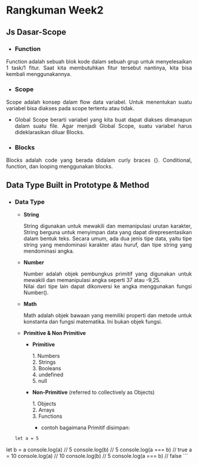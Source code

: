 # **Rangkuman Week2**

## Js Dasar-Scope

- ### Function
 <div align="justify">Function adalah sebuah blok kode dalam sebuah grup untuk menyelesaikan 1 task/1 fitur. Saat kita membutuhkan fitur tersebut nantinya, kita bisa kembali menggunakannya.
 &nbsp;

- ### Scope
<div align="justify">Scope adalah konsep dalam flow data variabel. Untuk menentukan suatu variabel bisa diakses pada scope tertentu atau tidak.

  - Global Scope berarti variabel yang kita buat dapat diakses dimanapun dalam suatu file. Agar menjadi Global Scope, suatu variabel harus dideklarasikan     diluar Blocks.

- ### Blocks
<div align="justify">Blocks adalah code yang berada didalam curly braces {}. Conditional, function, dan  looping menggunakan blocks.
 
 
## Data Type Built in Prototype & Method
- ### Data Type
   - **String**
      <div align="justify"> String digunakan untuk mewakili dan memanipulasi urutan karakter, String berguna untuk menyimpan data yang dapat direpresentasikan dalam bentuk teks. Secara umum, ada dua jenis tipe data, yaitu tipe string yang mendominasi karakter atau huruf, dan tipe string yang mendominasi angka.
   
   - **Number**
       <div align="justify">Number adalah objek pembungkus primitif yang digunakan untuk mewakili dan memanipulasi angka seperti 37 atau -9,25.
       <div align="justify">Nilai dari tipe lain dapat dikonversi ke angka menggunakan fungsi Number().
       
   - **Math**
       <div align="justify">Math adalah objek bawaan yang memiliki properti dan metode untuk konstanta dan fungsi matematika. Ini bukan objek fungsi.
        
   - **Primitive & Non Primitive**
        - **Primitive**
            <div align="justify">1. Numbers
            <div align="justify">2. Strings
            <div align="justify">3. Booleans
            <div align="justify">4. undefined
            <div align="justify">5. null
             
        - **Non-Primitive** (referred to collectively as Objects)
            <div align="justify">1. Objects
            <div align="justify">2. Arrays
            <div align="justify">3. Functions
             
            - contoh bagaimana Primitif disimpan:
             
  ```html
  let a = 5
let b = a
console.log(a) // 5
console.log(b) // 5
console.log(a === b) // true
a = 10
console.log(a) // 10
console.log(b) // 5
console.log(a === b) // false ```

 
